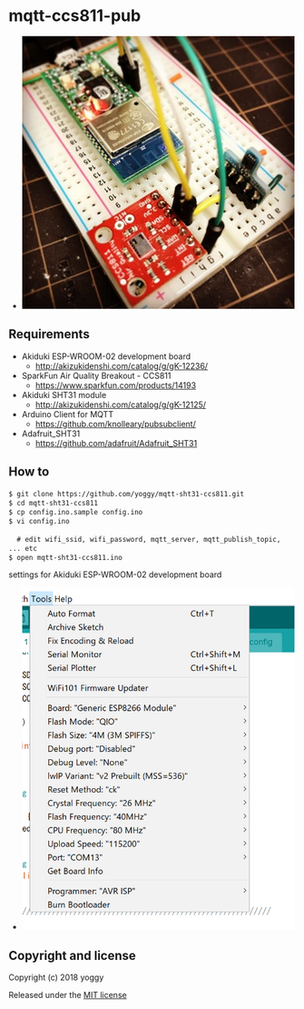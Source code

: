 mqtt-ccs811-pub
====

  - ![img01.jpg](img01.jpg)

Requirements
----

  - Akiduki ESP-WROOM-02 development board
    - http://akizukidenshi.com/catalog/g/gK-12236/
  - SparkFun Air Quality Breakout - CCS811
    - https://www.sparkfun.com/products/14193
  - Akiduki SHT31 module
    - http://akizukidenshi.com/catalog/g/gK-12125/
  - Arduino Client for MQTT
    - https://github.com/knolleary/pubsubclient/
  - Adafruit_SHT31
    - https://github.com/adafruit/Adafruit_SHT31

How to
----

    $ git clone https://github.com/yoggy/mqtt-sht31-ccs811.git
    $ cd mqtt-sht31-ccs811
    $ cp config.ino.sample config.ino
    $ vi config.ino
    
      # edit wifi_ssid, wifi_password, mqtt_server, mqtt_publish_topic, ... etc    
    $ open mqtt-sht31-ccs811.ino

settings for Akiduki ESP-WROOM-02 development board

  - ![img02.png](img02.png)

Copyright and license
----
Copyright (c) 2018 yoggy

Released under the [MIT license](LICENSE.txt)
